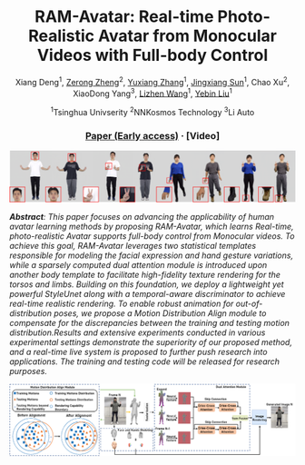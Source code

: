 <div align="center">

# <b>RAM-Avatar: Real-time Photo-Realistic Avatar from Monocular Videos </b>with Full-body Control
Xiang Deng<sup>1</sup>, [Zerong Zheng](https://zhengzerong.github.io/)<sup>2</sup>, [Yuxiang Zhang](https://zhangyux15.github.io/)<sup>1</sup>, [Jingxiang Sun](https://mrtornado24.github.io/)<sup>1</sup>, Chao Xu<sup>2</sup>, XiaoDong Yang<sup>3</sup>, [Lizhen Wang](https://lizhenwangt.github.io/)<sup>1</sup>, [Yebin Liu](https://www.liuyebin.com)<sup>1</sup>


<sup>1</sup>Tsinghua Univserity  <sup>2</sup>NNKosmos Technology  <sup>3</sup>Li Auto

###  [Paper (Early access)](https://cloud.tsinghua.edu.cn/f/6b7a88c3b4ac43b0b506/?dl=1) · [Video]

</div>
<img src="https://github.com/Xiang-Deng00/RAM-Avatar/blob/main/sample_results.png">

***Abstract**: This paper focuses on advancing the applicability of human avatar learning methods by proposing RAM-Avatar, which learns Real-time, photo-realistic Avatar supports full-body control from Monocular videos. To achieve this goal, RAM-Avatar leverages two statistical templates responsible for modeling the facial expression and hand gesture variations, while a sparsely computed dual attention module is introduced upon another body template to facilitate high-fidelity texture rendering for the torsos and limbs. Building on this foundation, we deploy a lightweight yet powerful StyleUnet along with a temporal-aware discriminator to achieve real-time realistic rendering. To enable robust animation for out-of-distribution poses, we propose a Motion Distribution Align module to compensate for the discrepancies between the training and testing motion distribution.Results and extensive experiments conducted in various experimental settings demonstrate the superiority of our proposed method, and a real-time live system is proposed to further push research into applications. The training and testing code will be released for research purposes.*

<img src="https://github.com/Xiang-Deng00/RAM-Avatar/blob/main/pipeline.png">



